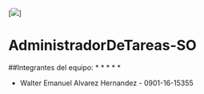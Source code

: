 [![](https://imgur.com/a/ro9M0OV)]
# AdministradorDeTareas-SO

##Integrantes del equipo:
*
*
*
*
*
* Walter Emanuel Alvarez Hernandez - 0901-16-15355
